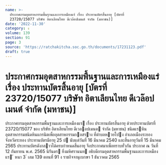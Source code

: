 ```yaml
---
name: >-
  ประกาศกรมอุตสาหกรรมพื้นฐานและการเหมืองแร่ เรื่อง ประทานบัตรสิ้นอายุ [บัตรที่
  23720/15077 บริษัท อิตาเลียนไทย ดีเวล๊อปเมนต์ จำกัด (มหาชน)]
date: '2022-11-30'
category: ง
volume: 139
section: 91
page: 3
source: 'https://ratchakitcha.soc.go.th/documents/17231123.pdf'
draft: true
---
```


# ประกาศกรมอุตสาหกรรมพื้นฐานและการเหมืองแร่ เรื่อง ประทานบัตรสิ้นอายุ [บัตรที่ 23720/15077 บริษัท อิตาเลียนไทย ดีเวล๊อปเมนต์ จำกัด (มหาชน)]

ประกาศกรมอุตสาหกรรมพื้นฐานและการเหมืองแร เรื่อง ประทานบัตรสิ้นอายุ ด้วยประทานบัตรที่ 23720/15077 ของ บริษัท อิตาเลียนไทย ดีเวลอปเมนต จํากัด (มหาชน) ชนิดแรหินอุตสาหกรรมชนิดหินแกรนิตเพื่ออุตสาหกรรมกอสราง ที่ตําบลหวยโปง อําเภอเมืองระยอง จังหวัดระยอง ประทานบัตรมีอายุ 25 ป นับแต่วันที่ 16 มีนาคม 2540 และสิ้นอายุวันที่ 15 มีนาคม 2565 ประทานบัตรดังกลาวได้ครบกําหนดสิ้นอายุ จึงประกาศมาเพื่อทราบทั่วกัน ประกาศ ณ วันที่ 12 กันยายน พ.ศ. 2565 นิรันดร ยิ่งมหิศรานนท อธิบดีกรมอุตสาหกรรมพื้นฐานและการเหมืองแร ้ หนา 3 ่ เลม 139 ตอนที่ 91 ง ราชกิจจานุเบกษา 1 ธันวาคม 2565
